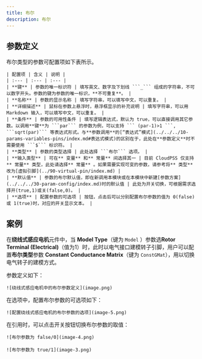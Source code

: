 ```yaml
---
title: 布尔
description: 布尔
---
```


## 参数定义

布尔类型的参数可配置项如下表所示。

    | 配置项 | 含义 | 说明 |
    | :--- | :--- | :--- | 
    | **键** | 参数的唯一标识符 | 填写英文、数字及下划线 ```_``` 组成的字符串，不可以数字开头。参数的键为参数的唯一标识，**不可重复**。 | 
    | **名称** | 参数的显示名称 | 填写字符串，可以填写中文，可以重复。 | 
    | **详细描述** | 鼠标在参数上悬浮时，悬浮框显示的补充说明 | 填写字符串，可以用Markdown 输入，可以填写中文，可以重复。 |
    | **条件** | 参数的可用性条件 | 填写逻辑表达式，默认为 true，可以直接调用其它参数。以调用**键**为 ```par``` 的参数为例，可以支持 ``` (par-1)>1 ```, ```sqrt(par)``` 等表达式形式。与**参数调用**的[“表达式”模式](../../../10-params-variables-pins/index.md#表达式模式)的区别在于，此处在**参数定义**时不需要使用 ```$``` 标识符。 |
    | **类型** | 参数的类型选择 | 此处选择 ```布尔``` 选项。 |
    | **输入类型** | 可在** 变量** 和** 常量** 间选择其一 | 目前 CloudPSS 仅支持** 常量** 类型，此处请选择** 常量** 。如果需要实现可变的参数，请参考将** 类型** 改为[虚拟引脚](../90-virtual-pin/index.md) |
    | **默认值** | 参数的布尔默认值，即在新调用本模块或在本模块中新建[参数方案](../../../30-param-config/index.md)时的默认值 | 此处为开关切换，可根据需求选择开(true,1)或关(false,0)。 |
    | **选项** | 配置参数的可选项 | 按钮，点击后可以分别配置布尔参数的值为 0(false)或 1(true)时，对应的开关显示文本。 |


## 案例

在**绕线式感应电机**元件中，当 **Model Type**（键为 ```Model``` ）参数选**Rotor Terminal (Electrical)**（值为1）时，此时以电气接口建模转子引脚，用户可以配置**布尔类型**参数 **Constant Conductance Matrix**（键为 ```ConstGMat```），用以切换电气转子的建模方式。

参数定义如下：

    ![绕线式感应电机中的布尔参数定义](image.png)

在选项中，配置布尔参数的可选项如下：

    ![配置绕线式感应电机的布尔参数的选项](image-5.png)

在引用时，可以点击开关按钮切换布尔参数的取值：

    ![布尔参数为 false/0](image-4.png)

    ![布尔参数为 true/1](image-3.png)

